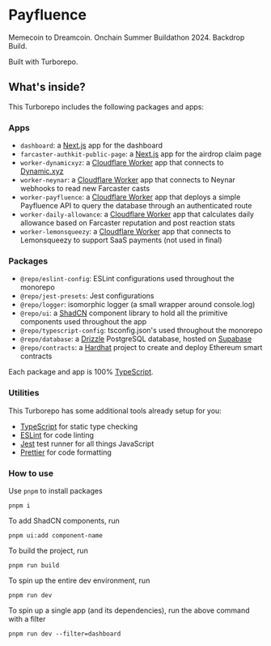 # Payfluence

Memecoin to Dreamcoin. Onchain Summer Buildathon 2024. Backdrop Build.

Built with Turborepo.

## What's inside?

This Turborepo includes the following packages and apps:

### Apps

- `dashboard`: a [Next.js](https://nextjs.org/) app for the dashboard
- `farcaster-authkit-public-page`: a [Next.js](https://nextjs.org/) app for the airdrop claim page
- `worker-dynamicxyz`: a [Cloudflare Worker](https://cloudflare.com/) app that connects to [Dynamic.xyz](https://dynamic.xyz/)
- `worker-neynar`: a [Cloudflare Worker](https://cloudflare.com/) app that connects to Neynar webhooks to read new Farcaster casts
- `worker-payfluence`: a [Cloudflare Worker](https://cloudflare.com/) app that deploys a simple Payfluence API to query the database through an authenticated route
- `worker-daily-allowance`: a [Cloudflare Worker](https://cloudflare.com/) app that calculates daily allowance based on Farcaster reputation and post reaction stats
- `worker-lemonsqueezy`: a [Cloudflare Worker](https://cloudflare.com/) app that connects to Lemonsqueezy to support SaaS payments (not used in final)

### Packages
- `@repo/eslint-config`: ESLint configurations used throughout the monorepo
- `@repo/jest-presets`: Jest configurations
- `@repo/logger`: isomorphic logger (a small wrapper around console.log)
- `@repo/ui`: a [ShadCN](https://ui.shadcn.com/) component library to hold all the primitive components used throughout the app
- `@repo/typescript-config`: tsconfig.json's used throughout the monorepo
- `@repo/database`: a [Drizzle](https://orm.drizzle.team/) PostgreSQL database, hosted on [Supabase](https://supabase.com/)
- `@repo/contracts`: a [Hardhat](https://hardhat.org/) project to create and deploy Ethereum smart contracts

Each package and app is 100% [TypeScript](https://www.typescriptlang.org/).

### Utilities

This Turborepo has some additional tools already setup for you:

- [TypeScript](https://www.typescriptlang.org/) for static type checking
- [ESLint](https://eslint.org/) for code linting
- [Jest](https://jestjs.io) test runner for all things JavaScript
- [Prettier](https://prettier.io) for code formatting

### How to use

Use `pnpm` to install packages
```
pnpm i
```

To add ShadCN components, run
```
pnpm ui:add component-name
```

To build the project, run
```
pnpm run build
```

To spin up the entire dev environment, run
```
pnpm run dev
```

To spin up a single app (and its dependencies), run the above command with a filter
```
pnpm run dev --filter=dashboard
```
